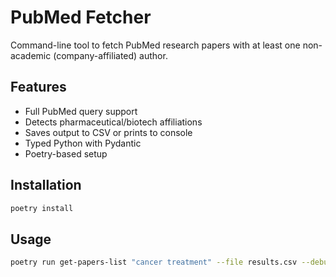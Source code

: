 # PubMed Fetcher

Command-line tool to fetch PubMed research papers with at least one non-academic (company-affiliated) author.

## Features

- Full PubMed query support
- Detects pharmaceutical/biotech affiliations
- Saves output to CSV or prints to console
- Typed Python with Pydantic
- Poetry-based setup

## Installation

```bash
poetry install
```

## Usage

```bash
poetry run get-papers-list "cancer treatment" --file results.csv --debug
```